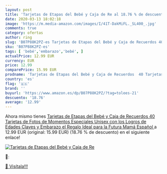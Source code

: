 ```yaml
---
layout: post
title: 'Tarjetas de Etapas del Bebé y Caja de Re al 18.76 % de descuento'
date: 2020-03-13 18:02:18
image: 'https://m.media-amazon.com/images/I/41T-DakMiFL._SL400_.jpg'
comments: true
category: ofertas
author: ring
slug: 'B07P88K2PZ-es Tarjetas de Etapas del Bebé y Caja de Recuerdos 40...'
sku: 'B07P88K2PZ-es'
tags: [ 'bebé','embarazo','bebé', ]
actualPrice: 12.99 EUR
currency: EUR
price: 12.99
comparePrice: 15.99 EUR
prodname: 'Tarjetas de Etapas del Bebé y Caja de Recuerdos  40 Tarjetas de Fotos de Momentos Especiales Unisex  con los Logros de Edades Claves y Embarazo  el Regalo Ideal para la Futura Mamá  Español '
country: 'es'
flag: '🇪🇸'
brand: ''
buyurl: 'https://www.amazon.es/dp/B07P88K2PZ/?tag=tolees-21'
descuento: '18.76'
average: '12.99'
---
```


Ahora mismo tienes [Tarjetas de Etapas del Bebé y Caja de Recuerdos  40 Tarjetas de Fotos de Momentos Especiales Unisex  con los Logros de Edades Claves y Embarazo  el Regalo Ideal para la Futura Mamá  Español ](https://www.amazon.es/dp/B07P88K2PZ/?tag=tolees-21) a 12.99 EUR (original: 15.99 EUR) (18.76 %  de descuento) en el siguiente enlace!

[![Tarjetas de Etapas del Bebé y Caja de Re](https://m.media-amazon.com/images/I/41T-DakMiFL._SL400_.jpg)](https://www.amazon.es/dp/B07P88K2PZ/?tag=tolees-21)

🔎:


[🛒 Visítala!!!](https://www.amazon.es/dp/B07P88K2PZ/?tag=tolees-21)
